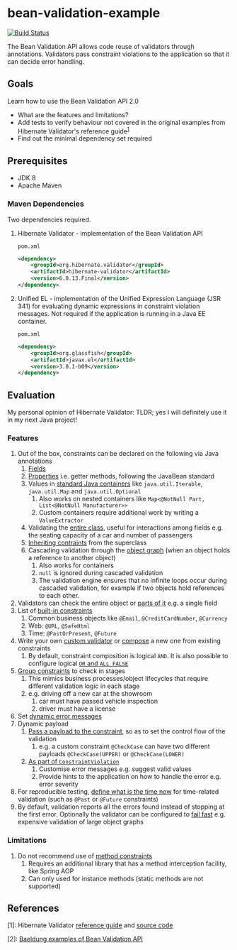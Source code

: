 # bean-validation-example

[![Build Status](https://travis-ci.org/seahrh/bean-validation-example.svg?branch=master)](https://travis-ci.org/seahrh/bean-validation-example)

The Bean Validation API allows code reuse of validators through annotations. Validators pass constraint violations to the application so that it can decide error handling.

## Goals
Learn how to use the Bean Validation API 2.0
- What are the features and limitations?
- Add tests to verify behaviour not covered in the original examples from Hibernate Validator's reference guide<sup>[1](#1)</sup>
- Find out the minimal dependency set required

## Prerequisites
- JDK 8
- Apache Maven

### Maven Dependencies
Two dependencies required.

1. Hibernate Validator - implementation of the Bean Validation API

    `pom.xml`
    ```xml
    <dependency>
        <groupId>org.hibernate.validator</groupId>
        <artifactId>hibernate-validator</artifactId>
        <version>6.0.13.Final</version>
    </dependency>
    ```
1. Unified EL - implementation of the Unified Expression Language (JSR 341) for evaluating dynamic expressions in constraint violation messages. Not required if the application is running in a Java EE container.

    `pom.xml`
    ```xml
    <dependency>
        <groupId>org.glassfish</groupId>
        <artifactId>javax.el</artifactId>
        <version>3.0.1-b09</version>
    </dependency>
    ```
## Evaluation
My personal opinion of Hibernate Validator: TLDR; yes I will definitely use it in my next Java project!
### Features
1. Out of the box, constraints can be declared on the following via Java annotations
    1. [Fields](https://docs.jboss.org/hibernate/stable/validator/reference/en-US/html_single/#_field_level_constraints)
    1. [Properties](https://docs.jboss.org/hibernate/stable/validator/reference/en-US/html_single/#_property_level_constraints) i.e. getter methods, following the JavaBean standard
    1. Values in [standard Java containers](https://docs.jboss.org/hibernate/stable/validator/reference/en-US/html_single/#container-element-constraints) like `java.util.Iterable`, `java.util.Map` and `java.util.Optional`
        1. Also works on nested containers like `Map<@NotNull Part, List<@NotNull Manufacturer>>`
        1. Custom containers require additional work by writing a `ValueExtractor`
    1. Validating the [entire class](https://docs.jboss.org/hibernate/stable/validator/reference/en-US/html_single/#validator-usingvalidator-classlevel), useful for interactions among fields e.g. the seating capacity of a car and number of passengers
    1. [Inheriting contraints](https://docs.jboss.org/hibernate/stable/validator/reference/en-US/html_single/#section-constraint-inheritance) from the superclass
    1. Cascading validation through the [object graph](https://docs.jboss.org/hibernate/stable/validator/reference/en-US/html_single/#section-object-graph-validation) (when an object holds a reference to another object)
        1. Also works for containers
        1. `null` is ignored during cascaded validation
        1.  The validation engine ensures that no infinite loops occur during cascaded validation, for example if two objects hold references to each other.
1. Validators can check the entire object or [parts of it](https://docs.jboss.org/hibernate/stable/validator/reference/en-US/html_single/#_validator_methods) e.g. a single field
1. List of [built-in constraints](https://docs.jboss.org/hibernate/stable/validator/reference/en-US/html_single/#section-builtin-constraints)
    1. Common business objects like `@Email`, `@CreditCardNumber`, `@Currency`
    1. Web: `@URL`, `@SafeHtml`
    1. Time: `@PastOrPresent`, `@Future`
1. Write your own [custom validator](https://docs.jboss.org/hibernate/stable/validator/reference/en-US/html_single/#validator-customconstraints) or [compose](https://docs.jboss.org/hibernate/stable/validator/reference/en-US/html_single/#section-constraint-composition) a new one from existing constraints
    1. By default, constraint composition is logical `AND`. It is also possible to configure logical [`OR` and `ALL FALSE`](https://docs.jboss.org/hibernate/stable/validator/reference/en-US/html_single/#section-boolean-constraint-composition)
1. [Group constraints](https://docs.jboss.org/hibernate/stable/validator/reference/en-US/html_single/#chapter-groups) to check in stages
    1. This mimics business processes/object lifecycles that require different validation logic in each stage
    1. e.g. driving off a new car at the showroom
        1. car must have passed vehicle inspection
        1. driver must have a license
1. Set [dynamic error messages](https://docs.jboss.org/hibernate/stable/validator/reference/en-US/html_single/#chapter-message-interpolation)
1. Dynamic payload
    1. [Pass a payload to the constraint](https://docs.jboss.org/hibernate/stable/validator/reference/en-US/html_single/#validator-customconstraints-constraintannotation), so as to set the control flow of the validation
        1. e.g. a custom constraint `@CheckCase` can have two different payloads `@CheckCase(UPPER)` or `@CheckCase(LOWER)`
    1. [As part of `ConstraintViolation`](https://docs.jboss.org/hibernate/stable/validator/reference/en-US/html_single/#section-dynamic-payload)
        1. Customise error messages e.g. suggest valid values
        1. Provide hints to the application on how to handle the error e.g. error severity
1. For reproducible testing, [define what is the time now](https://docs.jboss.org/hibernate/stable/validator/reference/en-US/html_single/#section-clock-provider) for time-related validation (such as `@Past` or `@Future` constraints)
1. By default, validation reports all the errors found instead of stopping at the first error. Optionally the validator can be configured to [fail fast](https://docs.jboss.org/hibernate/stable/validator/reference/en-US/html_single/#section-fail-fast) e.g. expensive validation of large object graphs

### Limitations
1. Do not recommend use of [method constraints](https://docs.jboss.org/hibernate/stable/validator/reference/en-US/html_single/#section-declaring-method-constraints)
    1. Requires an additional library that has a method interception facility, like Spring AOP
    1. Can only used for instance methods (static methods are not supported)

## References
<a name="1">[1]:</a> Hibernate Validator [reference guide](https://docs.jboss.org/hibernate/stable/validator/reference/en-US/html_single/) and [source code](https://github.com/hibernate/hibernate-validator/tree/master/documentation/src/test/java/org/hibernate/validator/referenceguide)

<a name="2">[2]:</a> [Baeldung examples of Bean Validation API](https://github.com/eugenp/tutorials/tree/master/javaxval/src/main/java/org/baeldung/javaxval/methodvalidation)
